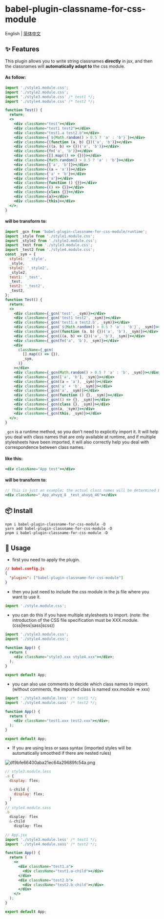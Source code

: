 # babel-plugin-classname-for-css-module

English | [简体中文](./README-zh_CN.md)

## ✨ Features

This plugin allows you to write string classnames **directly** in jsx, and then the classnames will **automatically adapt to** the css module.

#### As follow:

```jsx
import './style1.module.css';
import './style2.module.css';
import './style3.module.css' /* test1 */;
import './style4.module.css' /* test2 */;

function Test() {
  return;
  <>
    <div className="test"></div>
    <div className="test1 test2"></div>
    <div className="test1.a test2.b"></div>
    <div className={`${Math.random() > 0.5 ? 'a' : 'b'}`}></div>
    <div className={(function (a, b) {})('a', 'b')}></div>
    <div className={((a, b) => {})('a', 'b')}></div>
    <div className={fn('a', 'b')}></div>
    <div className={[].map(() => {})}></div>
    <div className={Math.random() > 0.5 ? 'a' : 'b'}></div>
    <div className={['a', 'b']}></div>
    <div className={(a = 'a')}></div>
    <div className={'a' + 'b'}></div>
    <div className={'a'}></div>
    <div className={function () {}}></div>
    <div className={() => {}}></div>
    <div className={class {}}></div>
    <div className={a}></div>
    <div className={this}></div>
  </>;
}
```

#### will be transform to:

```jsx
import _gcn from 'babel-plugin-classname-for-css-module/runtime';
import _style from './style1.module.css';
import _style2 from './style2.module.css';
import _test from './style3.module.css';
import _test2 from './style4.module.css';
const _sym = {
  style1: '_style',
  _style,
  style2: '_style2',
  _style2,
  test1: '_test',
  _test,
  test2: '_test2',
  _test2,
};
function Test() {
  return;
  <>
    <div className={_gcn('test', _sym)}></div>
    <div className={_gcn('test1 test2', _sym)}></div>
    <div className={_gcn('test1.a test2.b', _sym)}></div>
    <div className={_gcn(`${Math.random() > 0.5 ? 'a' : 'b'}`, _sym)}></div>
    <div className={_gcn((function (a, b) {})('a', 'b'), _sym)}></div>
    <div className={_gcn(((a, b) => {})('a', 'b'), _sym)}></div>
    <div className={_gcn(fn('a', 'b'), _sym)}></div>
    <div
      className={_gcn(
        [].map(() => {}),
        _sym,
      )}
    ></div>
    <div className={_gcn(Math.random() > 0.5 ? 'a' : 'b', _sym)}></div>
    <div className={_gcn(['a', 'b'], _sym)}></div>
    <div className={_gcn((a = 'a'), _sym)}></div>
    <div className={_gcn('a' + 'b', _sym)}></div>
    <div className={_gcn('a', _sym)}></div>
    <div className={_gcn(function () {}, _sym)}></div>
    <div className={_gcn(() => {}, _sym)}></div>
    <div className={_gcn(class {}, _sym)}></div>
    <div className={_gcn(a, _sym)}></div>
    <div className={_gcn(this, _sym)}></div>
  </>;
}
```

`_gcn` is a runtime method, so you don't need to explicitly import it. It will help you deal with class names that are only available at runtime, and if multiple stylesheets have been imported, it will also correctly help you deal with correspondence between class names.

#### like this:

```jsx
<div className="App test"></div>
```

#### will be transform to:

```jsx
// This is just an example; the actual class names will be determined by your css
<div className="_App_ahvyq_8 _test_ahvyq_46"></div>
```

## 📦 Install

```
npm i babel-plugin-classname-for-css-module -D
yarn add babel-plugin-classname-for-css-module -D
pnpm i babel-plugin-classname-for-css-module -D
```

## 🔨 Usage

- first you need to apply the plugin.

```json
// babel.config.js
{
  "plugins": ["babel-plugin-classname-for-css-module"]
}
```

- then you just need to include the css module in the js file where you want to use it.

```js
import './style.module.css';
```

- you can do this if you have multiple stylesheets to import. (note: the introduction of the CSS file specification must be XXX.module.(css|less|sass|scss))

```jsx
import './style3.module.css';
import './style4.module.css';

function App() {
  return (
    <div className="style3.xxx style4.xxx"></div>;
  );
}

export default App;
```

- you can also use comments to decide which class names to import.(without comments, the imported class is named xxx.module => xxx)

```jsx
import './style3.module.less' /* test1 */;
import './style4.module.sass' /* test2 */;

function App() {
  return (
    <div className="test1.xxx test2.xxx"></div>;
  );
}

export default App;
```

- If you are using less or sass syntax (imported styles will be automatically smoothed if there are nested rules)

![df9bfe66400aba21ec64a29689fc54a.png](https://s2.loli.net/2022/12/17/nP3JL2yoEimDf7B.png)

```jsx
// style3.module.less
.a {
  display: flex;

  &-child {
    display: flex;
  }
}
// style4.module.sass
.b
  display: flex
  &-child
    display: flex
    
// App.jsx
import './style3.module.less' /* test1 */;
import './style4.module.sass' /* test2 */;

function App() {
  return (
    <>
      <div className="test1.a">
        <div className="test1.a-child"></div>
      </div>
      <div className="test2.b">
        <div className="test2.b-child"></div>
      </div>
    </>
  );
}

export default App;
```

